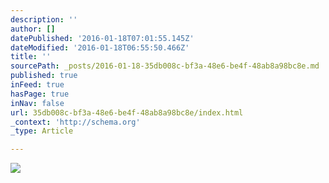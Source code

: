 ```yaml
---
description: ''
author: []
datePublished: '2016-01-18T07:01:55.145Z'
dateModified: '2016-01-18T06:55:50.466Z'
title: ''
sourcePath: _posts/2016-01-18-35db008c-bf3a-48e6-be4f-48ab8a98bc8e.md
published: true
inFeed: true
hasPage: true
inNav: false
url: 35db008c-bf3a-48e6-be4f-48ab8a98bc8e/index.html
_context: 'http://schema.org'
_type: Article

---
```

![](https://the-grid-user-content.s3-us-west-2.amazonaws.com/71f1204b-b498-4767-aa63-0e242fb1bc22.png)